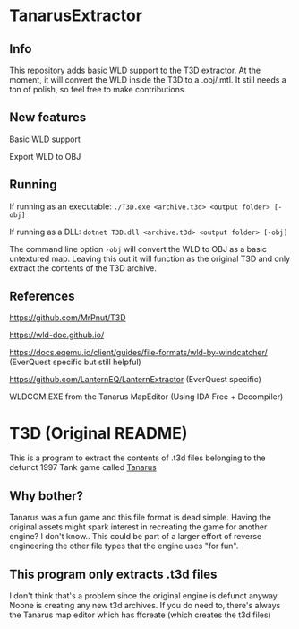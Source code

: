 # TanarusExtractor

## Info
This repository adds basic WLD support to the T3D extractor. At the moment, it will convert the WLD inside the T3D to a .obj/.mtl. It still needs a ton of polish, so feel free to make contributions.

## New features
Basic WLD support

Export WLD to OBJ

## Running
If running as an executable: ```./T3D.exe <archive.t3d> <output folder> [-obj]```

If running as a DLL: ```dotnet T3D.dll <archive.t3d> <output folder> [-obj]```

The command line option ```-obj``` will convert the WLD to OBJ as a basic untextured map. Leaving this out it will function as the original T3D and only extract the contents of the T3D archive.

## References
https://github.com/MrPnut/T3D

https://wld-doc.github.io/

https://docs.eqemu.io/client/guides/file-formats/wld-by-windcatcher/ (EverQuest specific but still helpful)

https://github.com/LanternEQ/LanternExtractor (EverQuest specific)

WLDCOM.EXE from the Tanarus MapEditor (Using IDA Free + Decompiler)

# T3D (Original README)
This is a program to extract the contents of .t3d files belonging to the defunct 1997 Tank game called [Tanarus](https://en.wikipedia.org/wiki/Tanarus_(video_game))

## Why bother?
Tanarus was a fun game and this file format is dead simple.  Having the original assets might spark interest in recreating the game for another engine?  I don't know..  This could be part of a larger effort of reverse engineering the other file types that the engine uses "for fun".

## This program only extracts .t3d files
I don't think that's a problem since the original engine is defunct anyway.  Noone is creating any new t3d archives.  If you do need to, there's always the Tanarus map editor which has ffcreate (which creates the t3d files)
